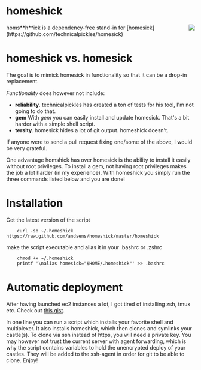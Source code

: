 homeshick
=========
<div style="float: right"><img src="http://i.imgur.com/3zAK9.jpg"></div>
homs**h**ick is a dependency-free stand-in for [homesick](https://github.com/technicalpickles/homesick)

# homeshick vs. homesick #
The goal is to mimick homesick in functionality so that it can be a drop-in replacement.

_Functionality_ does however not include:
* **reliability**. technicalpickles has created a ton of tests for his tool, I'm not going to do that.
* **gem** With _gem_ you can easily install and update homesick. That's a bit harder with a simple shell script.
* **tersity**. homesick hides a lot of git output. homeshick doesn't.

If anyone were to send a pull request fixing one/some of the above, I would be very grateful.

One advantage homshick has over homesick is the ability to install it easily without root privileges.
To install a gem, not having root privileges makes the job a lot harder (in my experience).
With homeshick you simply run the three commands listed below and you are done!

# Installation #
Get the latest version of the script
```
    curl -so ~/.homeshick https://raw.github.com/andsens/homeshick/master/homeshick
```
make the script executable and alias it in your .bashrc or .zshrc
```
    chmod +x ~/.homeshick
    printf '\nalias homesick="$HOME/.homeshick"' >> .bashrc
```

# Automatic deployment #
After having launched ec2 instances a lot, I got tired of installing zsh, tmux etc.
Check out [this gist](https://gist.github.com/2913223).

In one line you can run a script which installs your favorite shell and multiplexer.
It also installs homeshick, which then clones and symlinks your castle(s).
To clone via ssh instead of https, you will need a private key. You may however not trust the current server with agent forwarding, which is why the script contains variables to hold the unencrypted deploy of your castles. They will be added to the ssh-agent in order for git to be able to clone. Enjoy!
